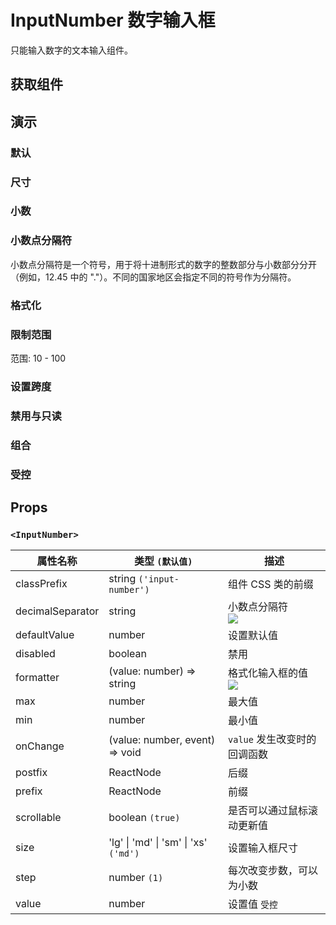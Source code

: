 # InputNumber 数字输入框

只能输入数字的文本输入组件。

## 获取组件

<!--{include:<import-guide>}-->

## 演示

### 默认

<!--{include:`basic.md`}-->

### 尺寸

<!--{include:`size.md`}-->

### 小数

<!--{include:`decimals.md`}-->

### 小数点分隔符

小数点分隔符是一个符号，用于将十进制形式的数字的整数部分与小数部分分开（例如，12.45 中的 "."）。不同的国家地区会指定不同的符号作为分隔符。

<!--{include:`decimal-separator.md`}-->

### 格式化

<!--{include:`formatter.md`}-->

### 限制范围

范围: 10 - 100

<!--{include:`max-min.md`}-->

### 设置跨度

<!--{include:`step.md`}-->

### 禁用与只读

<!--{include:`disabled.md`}-->

### 组合

<!--{include:`combination.md`}-->

### 受控

<!--{include:`controlled.md`}-->

## Props

### `<InputNumber>`

<!-- prettier-sort-markdown-table -->

| 属性名称         | 类型 `(默认值)`                       | 描述                             |
| ---------------- | ------------------------------------- | -------------------------------- |
| classPrefix      | string `('input-number')`             | 组件 CSS 类的前缀                |
| decimalSeparator | string                                | 小数点分隔符<br/>![][5.69.0]     |
| defaultValue     | number                                | 设置默认值                       |
| disabled         | boolean                               | 禁用                             |
| formatter        | (value: number) => string             | 格式化输入框的值<br/>![][5.55.0] |
| max              | number                                | 最大值                           |
| min              | number                                | 最小值                           |
| onChange         | (value: number, event) => void        | `value` 发生改变时的回调函数     |
| postfix          | ReactNode                             | 后缀                             |
| prefix           | ReactNode                             | 前缀                             |
| scrollable       | boolean `(true)`                      | 是否可以通过鼠标滚动更新值       |
| size             | 'lg' \| 'md' \| 'sm' \| 'xs' `('md')` | 设置输入框尺寸                   |
| step             | number `(1)`                          | 每次改变步数，可以为小数         |
| value            | number                                | 设置值 `受控`                    |

[5.69.0]: https://img.shields.io/badge/min-v5.69.0-blue
[5.55.0]: https://img.shields.io/badge/min-v5.55.0-blue

